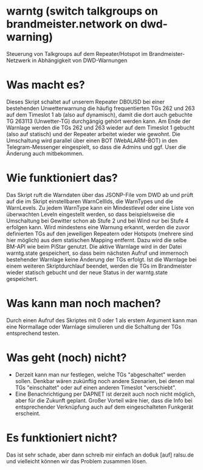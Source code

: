 # warntg (switch talkgroups on brandmeister.network on dwd-warning)
Steuerung von Talkgroups auf dem Repeater/Hotspot im Brandmeister-Netzwerk in Abhängigkeit von DWD-Warnungen

# Was macht es?
Dieses Skript schaltet auf unserem Repeater DB0USD bei einer bestehenden Unwetterwarnung die häufig frequentierten TGs 262 und 263 auf dem Timeslot 1 ab (also auf dynamisch), damit die dort auch gebuchte TG 263113 (Unwetter-TG) durchgängig gehört werden kann.
Am Ende der Warnlage werden die TGs 262 und 263 wieder auf dem Timeslot 1 gebucht (also auf statisch) und der Repeater arbeitet wieder wie gewohnt.
Die Umschaltung wird parallel über einen BOT (WebALARM-BOT) in den Telegram-Messenger eingespielt, so dass die Admins und ggf. User die Änderung auch mitbekommen.

# Wie funktioniert das?
Das Skript ruft die Warndaten über das JSONP-File vom DWD ab und prüft auf die im Skript einstellbaren WarnCellIds, die WarnTypes und die WarnLevels.
Zu jedem WarnType kann ein Mindestlevel oder eine Liste von überwachten Leveln eingestellt werden, so dass beispielsweise die Umschaltung bei Gewitter schon ab Stufe 2 und bei Wind nur bei Stufe 4 erfolgen kann.
Wird mindestens eine Warnung erkannt, werden die zuvor definierten TGs auf den jeweiligen Repeatern oder Hotspots (mehrere sind hier möglich) aus dem statischen Mapping entfernt. Dazu wird die selbe BM-API wie beim PiStar genutzt.
Die aktive Warnlage wird in der Datei  warntg.state  gespeichert, so dass beim nächsten Aufruf und immernoch bestehender Warnlage keine Änderung der TGs erfolgt.
Ist die Warnlage bei einem weiteren Skriptdurchlauf beendet, werden die TGs im Brandmeister wieder statisch gebucht und der neue Status in der  warntg.state  gespeichert.

# Was kann man noch machen?
Durch einen Aufruf des Skriptes mit 0 oder 1 als erstem Argument kann man eine Normallage oder Warnlage simulieren und die Schaltung der TGs entsprechend testen.

# Was geht (noch) nicht?
- Derzeit kann man nur festlegen, welche TGs "abgeschaltet" werden sollen. Denkbar wären zukünftig noch andere Szenarien, bei denen mal TGs "einschaltet" oder auf einen anderen Timeslot "verschiebt". 
- Eine Benachrichtigung per DAPNET ist derzeit auch noch nicht möglich, aber für die Zukunft geplant. Großer Vorteil wäre hier, dass die Info bei entsprechender Verknüpfung auch auf dem eingeschalteten Funkgerät erscheint.

# Es funktioniert nicht?
Das ist sehr schade, aber dann schreib mir einfach an  do6uk [auf] ralsu.de  und vielleicht können wir das Problem zusammen lösen.
